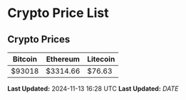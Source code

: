 # Crypto Price List

## Crypto Prices
| Bitcoin | Ethereum | Litecoin |
| ------- | -------- | -------- |
| $93018 | $3314.66 | $76.63 |
**Last Updated:** 2024-11-13 16:28 UTC
**Last Updated:** $DATE$
